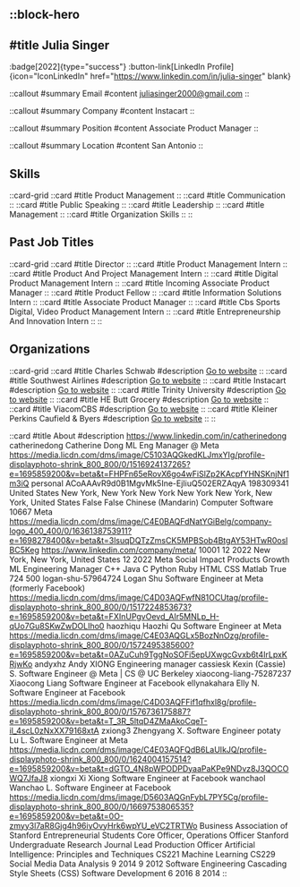 ::block-hero
---
#title
Julia Singer
---

:badge[2022]{type="success"}
:button-link[LinkedIn Profile]{icon="IconLinkedIn" href="https://www.linkedin.com/in/julia-singer" blank}

::callout
#summary
Email
#content
juliasinger2000@gmail.com
::

::callout
#summary
Company
#content
Instacart
::

::callout
#summary
Position
#content
Associate Product Manager
::

::callout
#summary
Location
#content
San Antonio
::

## Skills
::card-grid
::card
#title
Product Management
::
::card
#title
Communication
::
::card
#title
Public Speaking
::
::card
#title
Leadership
::
::card
#title
Management
::
::card
#title
Organization Skills
::
::

## Past Job Titles
::card-grid
::card
#title
Director
::
::card
#title
Product Management Intern
::
::card
#title
Product And Project Management Intern
::
::card
#title
Digital Product Management Intern
::
::card
#title
Incoming Associate Product Manager
::
::card
#title
Product Fellow
::
::card
#title
Information Solutions Intern
::
::card
#title
Associate Product Manager
::
::card
#title
Cbs Sports Digital, Video Product Management Intern
::
::card
#title
Entrepreneurship And Innovation Intern
::
::

## Organizations
::card-grid
::card
#title
Charles Schwab
#description
[Go to website](schwab.com)
::
::card
#title
Southwest Airlines
#description
[Go to website](southwest.com)
::
::card
#title
Instacart
#description
[Go to website](instacart.com)
::
::card
#title
Trinity University
#description
[Go to website](trinity.edu)
::
::card
#title
HE Butt Grocery
#description
[Go to website](heb.com)
::
::card
#title
ViacomCBS
#description
[Go to website](viacomcbs.com)
::
::card
#title
Kleiner Perkins Caufield & Byers
#description
[Go to website](kpcb.com)
::
::

::card
#title
About
#description
https://www.linkedin.com/in/catherinedong catherinedong Catherine Dong ML Eng Manager @ Meta https://media.licdn.com/dms/image/C5103AQGkedKLJmxYIg/profile-displayphoto-shrink_800_800/0/1516924137265?e=1695859200&v=beta&t=FHPFn65eRovX6go4wFiSlZp2KAcpfYHNSKnjNf1m3iQ personal ACoAAAvR9d0B1MgvMk5Ine-EjIiuQ502ERZAqyA 198309341 United States New York, New York New York New York New York, New York, United States False False Chinese (Mandarin) Computer Software 10667 Meta https://media.licdn.com/dms/image/C4E0BAQFdNatYGiBelg/company-logo_400_400/0/1636138753911?e=1698278400&v=beta&t=3lsuqDQTzZmsCK5MPBSob4BtgAY53HTwR0oslBC5Keg https://www.linkedin.com/company/meta/ 10001 12 2022 New York, New York, United States 12 2022 Meta Social Impact Products Growth ML Engineering Manager C++ Java C Python Ruby HTML CSS Matlab True 724 500 logan-shu-57964724 Logan Shu Software Engineer at Meta (formerly Facebook) https://media.licdn.com/dms/image/C4D03AQFwfN81OCUtag/profile-displayphoto-shrink_800_800/0/1517224853673?e=1695859200&v=beta&t=FXInUPgvOevd_AIr5MNLp_H-qUo7Gu8SKwZwDOLIho0 haozhiqu Haozhi Qu Software Engineer at Meta https://media.licdn.com/dms/image/C4E03AQGLx5BozNnOzg/profile-displayphoto-shrink_800_800/0/1572495385600?e=1695859200&v=beta&t=0AZuCuh9TggNoSOFi5epUXwgcGvxb6t4IrLpxKRjwKo andyxhz Andy XIONG Engineering manager cassiesk Kexin (Cassie) S. Software Engineer @ Meta | CS @ UC Berkeley xiaocong-liang-75287237 Xiaocong Liang Software Engineer at Facebook ellynakahara Elly N. Software Engineer at Facebook https://media.licdn.com/dms/image/C4D03AQFFif1qfhxl8g/profile-displayphoto-shrink_800_800/0/1576736175887?e=1695859200&v=beta&t=T_3R_5ltqD4ZMaAkoCqeT-il_4scL0zNxXX79168xtA zxiong3 Zhengyang X. Software Engineer potaty Lu L. Software Engineer at Meta https://media.licdn.com/dms/image/C4E03AQFQdB6LaUIkJQ/profile-displayphoto-shrink_800_800/0/1624004157514?e=1695859200&v=beta&t=dGTO_4N8pWPODPDyaaPaKPe9NDvz8J3QOCOWQ7JfaJ8 xiongxi Xi Xiong Software Engineer at Facebook wanchaol Wanchao L. Software Engineer at Facebook https://media.licdn.com/dms/image/D5603AQGnFybL7PY5Cg/profile-displayphoto-shrink_800_800/0/1669753806535?e=1695859200&v=beta&t=0O-zmyy3l7aR8Gjg4h96iyOvyHrk6wpYU_eVC2TRTWo Business Association of Stanford Entrepreneurial Students Core Officer, Operations Officer Stanford Undergraduate Research Journal Lead Production Officer Artificial Intelligence: Principles and Techniques CS221 Machine Learning CS229 Social Media Data Analysis 9 2014 9 2012 Software Engineering Cascading Style Sheets (CSS) Software Development 6 2016 8 2014
::
